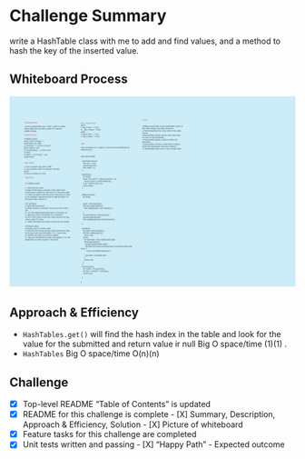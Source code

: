 # Challenge Summary
<!-- Description of the challenge -->
write a HashTable class with me to add and find values, and a method to hash the key of the inserted value.

## Whiteboard Process
<!-- Embedded whiteboard image -->

![Whiteboard Image](WB.svg)

## Approach & Efficiency
<!-- What approach did you take? Why? What is the Big O space/time for this approach? -->
- `HashTables.get()` will find the hash index in the table and look for the value for the submitted and return value ir null Big O space/time (1)(1) .
- `HashTables`  Big O space/time O(n)(n)

## Challenge

- [X] Top-level README “Table of Contents” is updated
- [x] README for this challenge is complete
       - [X] Summary, Description, Approach & Efficiency, Solution
       - [X] Picture of whiteboard
- [X] Feature tasks for this challenge are completed
- [X] Unit tests written and passing
       - [X] “Happy Path” - Expected outcome
